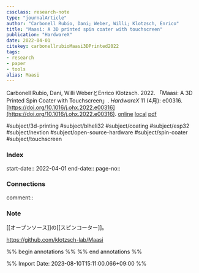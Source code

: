 ```yaml
---
cssclass: research-note
type: "journalArticle"
author: "Carbonell Rubio, Dani; Weber, Willi; Klotzsch, Enrico"
title: "Maasi: A 3D printed spin coater with touchscreen"
publication: "HardwareX"
date: 2022-04-01
citekey: carbonellrubioMaasi3DPrinted2022
tags:
- research
- paper
- tools
alias: Maasi
---
```

Carbonell Rubio, Dani, Willi WeberとEnrico Klotzsch. 2022. 「Maasi: A 3D Printed Spin Coater with Touchscreen」. _HardwareX_ 11 (4月): e00316. [https://doi.org/10.1016/j.ohx.2022.e00316](https://doi.org/10.1016/j.ohx.2022.e00316).
[online](http://zotero.org/users/12014264/items/B8EII2U6) [local](zotero://select/library/items/B8EII2U6) [pdf](file:///Users/tomoya/Zotero/storage/ZKTH274V/Carbonell%20Rubio%20et%20al.%20-%202022%20-%20Maasi%20A%203D%20printed%20spin%20coater%20with%20touchscreen.pdf)
 

 
#subject/3d-printing
#subject/blheli32
#subject/coating
#subject/esp32
#subject/nextion
#subject/open-source-hardware
#subject/spin-coater
#subject/touchscreen

### Index

start-date:: 2022-04-01
end-date::
page-no:: 

### Connections

comment:: 

### Note

[[オープンソース]]の[[スピンコーター]]。


https://github.com/klotzsch-lab/Maasi

%% begin annotations %%  %% end annotations %%


%% Import Date: 2023-08-10T15:11:00.066+09:00 %%
